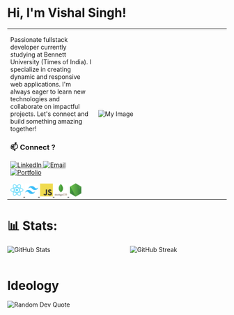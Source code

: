 # Hi, I'm Vishal Singh! 

<table>
  <tr>
    <td style="text-align: left; vertical-align: top; width: 40%;">
      <p>
        Passionate fullstack developer currently studying at Bennett University (Times of India). I specialize in creating dynamic and responsive web applications. I'm always eager to learn new technologies and collaborate on impactful projects. Let's connect and build something amazing together!
      </p>
      <h3>📫 Connect ?</h3>
      <a href="https://www.linkedin.com/in/vishal-singh/">
        <img src="https://img.shields.io/badge/LinkedIn-%230077B5.svg?logo=linkedin&logoColor=white" alt="LinkedIn">
      </a>
      <a href="mailto:e21cseu0670@bennett.edu.in">
        <img src="https://img.shields.io/badge/email-%23EA4335.svg?style=flat&logo=gmail&logoColor=white" alt="Email">
      </a>
      <a href="https://portfoliomugi.framer.ai/page" target="_blank">
        <img src="https://img.shields.io/badge/portfolio-%2312100E.svg?style=flat&logo=e&logoColor=white" alt="Portfolio">
      </a>
      <br><br>
      <a href="https://reactjs.org" target="_blank" rel="noreferrer"> <img src="https://raw.githubusercontent.com/devicons/devicon/master/icons/react/react-original.svg" alt="react" width="30" height="30"/> </a>
      <a href="https://tailwindcss.com" target="_blank" rel="noreferrer"> <img src="https://raw.githubusercontent.com/devicons/devicon/master/icons/tailwindcss/tailwindcss-original.svg" alt="tailwindcss" width="30" height="30"/> </a>
      <a href="https://www.javascript.com" target="_blank" rel="noreferrer"> <img src="https://raw.githubusercontent.com/devicons/devicon/master/icons/javascript/javascript-original.svg" alt="javascript" width="30" height="30"/> </a> 
      <a href="https://www.mongodb.com/" target="_blank" rel="noreferrer"> <img src="https://raw.githubusercontent.com/devicons/devicon/master/icons/mongodb/mongodb-original-wordmark.svg" alt="mongodb" width="30" height="30"/> </a> 
      <a href="https://nodejs.org" target="_blank" rel="noreferrer"> <img src="https://raw.githubusercontent.com/devicons/devicon/master/icons/nodejs/nodejs-original.svg" alt="nodejs" width="30" height="30"/> </a> 
    </td>
    <td style="width: 60%;">
      <img src="https://user-images.githubusercontent.com/74038190/212750155-3ceddfbd-19d3-40a3-87af-8d329c8323c4.gif" alt="My Image" style="max-width: 100%; height: auto; width: 100%;">
    </td>
  </tr>
</table>

# 📊 Stats:
<div style="display: flex; justify-content: space-between;">
    <img src="https://github-readme-stats.vercel.app/api?username=Vishal-Singh-30&theme=gruvbox&hide_border=false&include_all_commits=false&count_private=false" alt="GitHub Stats" style="width: 40%; margin-right: 2%;">
    <img src="https://github-readme-streak-stats.herokuapp.com/?user=Vishal-Singh-30&theme=gruvbox&hide_border=false" alt="GitHub Streak" style="width: 44%;">
</div>
<br/>

# Ideology
<img src="https://i.imgur.com/v00J3Kt.jpeg" alt="Random Dev Quote" width="400" align="justify">
